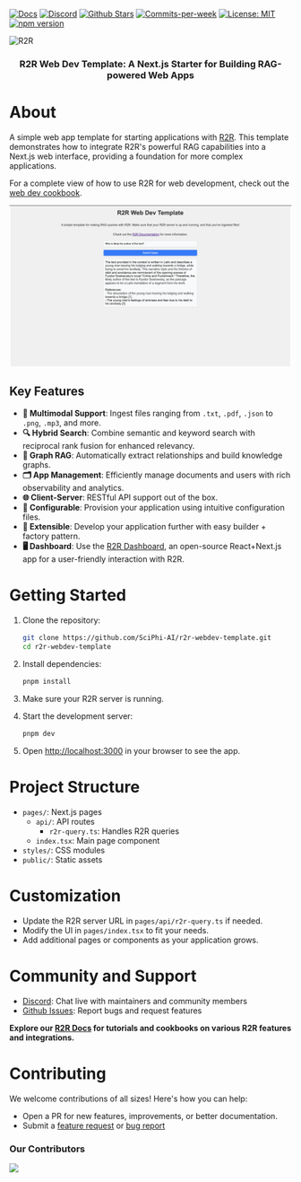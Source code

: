 <p align="left">
  <a href="https://r2r-docs.sciphi.ai"><img src="https://img.shields.io/badge/docs.sciphi.ai-3F16E4" alt="Docs"></a>
  <a href="https://discord.gg/p6KqD2kjtB"><img src="https://img.shields.io/discord/1120774652915105934?style=social&logo=discord" alt="Discord"></a>
  <a href="https://github.com/SciPhi-AI/R2R"><img src="https://img.shields.io/github/stars/SciPhi-AI/R2R" alt="Github Stars"></a>
  <a href="https://github.com/SciPhi-AI/R2R/pulse"><img src="https://img.shields.io/github/commit-activity/w/SciPhi-AI/R2R" alt="Commits-per-week"></a>
  <a href="https://opensource.org/licenses/MIT"><img src="https://img.shields.io/badge/License-MIT-purple.svg" alt="License: MIT"></a>
  <a href="https://www.npmjs.com/package/r2r-js"><img src="https://img.shields.io/npm/v/r2r-js.svg" alt="npm version"></a>
</p>

<img src="https://raw.githubusercontent.com/SciPhi-AI/R2R/main/assets/r2r.png" alt="R2R">
<h3 align="center">
R2R Web Dev Template: A Next.js Starter for Building RAG-powered Web Apps
</h3>

# About

A simple web app template for starting applications with [R2R](https://github.com/SciPhi-AI/R2R). This template demonstrates how to integrate R2R's powerful RAG capabilities into a Next.js web interface, providing a foundation for more complex applications.

For a complete view of how to use R2R for web development, check out the [web dev cookbook](https://r2r-docs.sciphi.ai/cookbooks/web-dev).

<img src="./assets/r2r_webdev_template.png" alt="R2R Web Dev Template">

## Key Features

- **📁 Multimodal Support**: Ingest files ranging from `.txt`, `.pdf`, `.json` to `.png`, `.mp3`, and more.
- **🔍 Hybrid Search**: Combine semantic and keyword search with reciprocal rank fusion for enhanced relevancy.
- **🔗 Graph RAG**: Automatically extract relationships and build knowledge graphs.
- **🗂️ App Management**: Efficiently manage documents and users with rich observability and analytics.
- **🌐 Client-Server**: RESTful API support out of the box.
- **🧩 Configurable**: Provision your application using intuitive configuration files.
- **🔌 Extensible**: Develop your application further with easy builder + factory pattern.
- **🖥️ Dashboard**: Use the [R2R Dashboard](https://github.com/SciPhi-AI/R2R-Dashboard), an open-source React+Next.js app for a user-friendly interaction with R2R.

# Getting Started

1. Clone the repository:
   ```bash
   git clone https://github.com/SciPhi-AI/r2r-webdev-template.git
   cd r2r-webdev-template
   ```

2. Install dependencies:
   ```bash
   pnpm install
   ```

3. Make sure your R2R server is running.

4. Start the development server:
   ```bash
   pnpm dev
   ```

5. Open [http://localhost:3000](http://localhost:3000) in your browser to see the app.

# Project Structure

- `pages/`: Next.js pages
  - `api/`: API routes
    - `r2r-query.ts`: Handles R2R queries
  - `index.tsx`: Main page component
- `styles/`: CSS modules
- `public/`: Static assets

# Customization

- Update the R2R server URL in `pages/api/r2r-query.ts` if needed.
- Modify the UI in `pages/index.tsx` to fit your needs.
- Add additional pages or components as your application grows.

# Community and Support

- [Discord](https://discord.gg/p6KqD2kjtB): Chat live with maintainers and community members
- [Github Issues](https://github.com/SciPhi-AI/r2r-webdev-template/issues): Report bugs and request features

**Explore our [R2R Docs](https://r2r-docs.sciphi.ai/) for tutorials and cookbooks on various R2R features and integrations.**

# Contributing

We welcome contributions of all sizes! Here's how you can help:

- Open a PR for new features, improvements, or better documentation.
- Submit a [feature request](https://github.com/SciPhi-AI/r2r-webdev-template/issues/new?assignees=&labels=&projects=&template=feature_request.md&title=) or [bug report](https://github.com/SciPhi-AI/r2r-webdev-template/issues/new?assignees=&labels=&projects=&template=bug_report.md&title=)

### Our Contributors

<a href="https://github.com/SciPhi-AI/R2R/graphs/contributors">
  <img src="https://contrib.rocks/image?repo=SciPhi-AI/R2R" />
</a>
